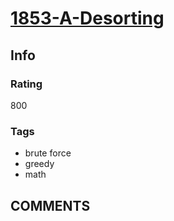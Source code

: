 # [1853-A-Desorting](https://codeforces.com/problemset/problem/1853/A)

## Info

### Rating

800

### Tags

- brute force
- greedy
- math

## __COMMENTS__

> 

